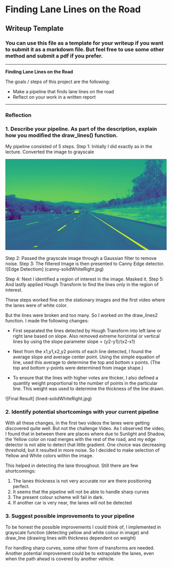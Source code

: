 # **Finding Lane Lines on the Road** 

## Writeup Template

### You can use this file as a template for your writeup if you want to submit it as a markdown file. But feel free to use some other method and submit a pdf if you prefer.

---

**Finding Lane Lines on the Road**

The goals / steps of this project are the following:
* Make a pipeline that finds lane lines on the road
* Reflect on your work in a written report


[//]: # (Image References)

[image1]: ./examples/grayscale.jpg "Grayscale"

---

### Reflection

### 1. Describe your pipeline. As part of the description, explain how you modified the draw_lines() function.

My pipeline consisted of 5 steps. 
Step 1: Initially I did exactly as in the lecture. Converted the image to grayscale

![Gray-Scale Image](gray-solidWhiteRight.jpg)

Step 2: Passed the grayscale image through a Gaussian filter to remove noise.
Step 3: The filtered Image is then presented to Canny Edge detector.
![Edge Detectiom] (canny-solidWhiteRight.jpg)

Step 4: Next I identified a region of interest in the image. Masked it. 
Step 5: And lastly applied Hough Transform to find the lines only in the region of interest. 

These steps worked fine on the stationary images and the first video where the lanes were of white color.

But the lines were broken and too many. So I worked on the draw_lines2 function. I made the following changes:
* First separated the lines detected by Hough Transform into left lane or right lane based on slope. Also removed extreme horizintal or vertical lines by using the slope parameter slope = (y2-y1)/(x2-x1)

* Next from the x1,y1,x2,y2 points of each line detected, I found the average slope and average center point. Using the simple equation of line, used this average to determine the top and bottom x points. (The top and bottom y-points were determined from image shape.)

* To ensure that the lines with higher votes are thicker, I also defined a quantity weight proportional to the number of points in the particular line. This weight was used to determine the thickness of the line drawn.

![Final Result] (lined-solidWhiteRight.jpg)



### 2. Identify potential shortcomings with your current pipeline


With all these changes, in the first two videos the lanes were getting discovered quite well. But not the challenge Video. As I observed the video, I found that in between there are places where due to Sunlight and Shadow, the Yellow color on road merges with the rest of the road, and my edge detector is not able to detect that little gradient. One choice was decreasing threshold, but it resulted in more noise. So I decided to make selection of Yellow and White colors within the image.

This helped in detecting the lane throughout.
Still there are few shortcomings:

1. The lanes thickness is not very accurate nor are there positioning perfect.
2. It seems that the pipeline will not be able to handle sharp curves
3. The present colour scheme will fail in dark.
4. If another car is very near, the lanes will not be detected



### 3. Suggest possible improvements to your pipeline

To be honest the possible improvements I could think of, I implemented in grayscale function (detecting yellow and white colour in image) and draw_line (drawing lines with thickness dependent on weight)

For handling sharp curves, some other form of transforms are needed.
Another potential improvement could be to extrapolate the lanes, even when the path ahead is covered by another vehicle. 
